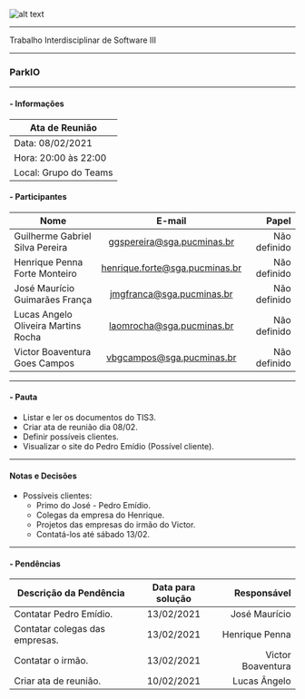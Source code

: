 ![alt text](https://i.imgur.com/4B1IxdA.png "Logo Puc")

***

Trabalho Interdisciplinar de Software III

------
### ParkIO

___


####  - Informações
| Ata de Reunião          |
| -------------           |
| Data: 08/02/2021        |
| Hora: 20:00 às 22:00    |
| Local: Grupo do Teams   |

#### - Participantes
| Nome                                 | E-mail                          | Papel            |
| -------------                        | :-------------:                 | -----:           |
| Guilherme Gabriel Silva Pereira      | ggspereira@sga.pucminas.br      | Não definido     |
| Henrique Penna Forte Monteiro        | henrique.forte@sga.pucminas.br  | Não definido     |
| José Maurício Guimarães França       | jmgfranca@sga.pucminas.br       | Não definido     |
| Lucas Angelo Oliveira Martins Rocha  | laomrocha@sga.pucminas.br       | Não definido     |
| Victor Boaventura Goes Campos        | vbgcampos@sga.pucminas.br       | Não definido     |

___

#### - Pauta

- Listar e ler os documentos do TIS3.
- Criar ata de reunião dia 08/02.
- Definir possíveis clientes.
- Visualizar o site do Pedro Emídio (Possível cliente). 

___

#### Notas e Decisões

- Possíveis clientes: 
    - Primo do José - Pedro Emídio.
    - Colegas da empresa do Henrique.
    - Projetos das empresas do irmão do Victor.
    - Contatá-los até sábado 13/02.

___

#### - Pendências

| Descrição da Pendência               | Data para solução               | Responsável          |
| -------------                        | :-------------:                 | -----:               |
| Contatar Pedro Emídio.                | 13/02/2021                      | José Maurício        |
| Contatar colegas das empresas.        | 13/02/2021                      | Henrique Penna       |
| Contatar o irmão.                     | 13/02/2021                      | Victor Boaventura    |
| Criar ata de reunião.                 | 10/02/2021                      | Lucas Ângelo         |